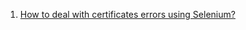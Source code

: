  1. [How to deal with certificates errors using Selenium?]
 
[How to deal with certificates errors using Selenium?]: https://stackoverflow.com/questions/24507078/how-to-deal-with-certificates-using-selenium
